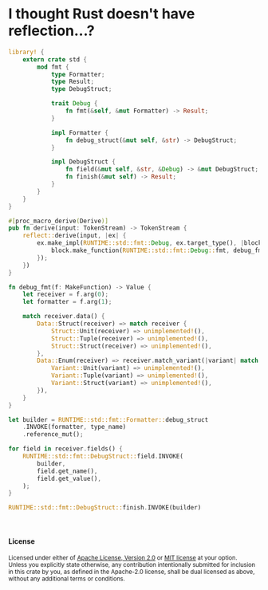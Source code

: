 I thought Rust doesn't have reflection...?
==========================================

```rust
library! {
    extern crate std {
        mod fmt {
            type Formatter;
            type Result;
            type DebugStruct;

            trait Debug {
                fn fmt(&self, &mut Formatter) -> Result;
            }

            impl Formatter {
                fn debug_struct(&mut self, &str) -> DebugStruct;
            }

            impl DebugStruct {
                fn field(&mut self, &str, &Debug) -> &mut DebugStruct;
                fn finish(&mut self) -> Result;
            }
        }
    }
}
```

```rust
#[proc_macro_derive(Derive)]
pub fn derive(input: TokenStream) -> TokenStream {
    reflect::derive(input, |ex| {
        ex.make_impl(RUNTIME::std::fmt::Debug, ex.target_type(), |block| {
            block.make_function(RUNTIME::std::fmt::Debug::fmt, debug_fmt);
        });
    })
}
```

```rust
fn debug_fmt(f: MakeFunction) -> Value {
    let receiver = f.arg(0);
    let formatter = f.arg(1);

    match receiver.data() {
        Data::Struct(receiver) => match receiver {
            Struct::Unit(receiver) => unimplemented!(),
            Struct::Tuple(receiver) => unimplemented!(),
            Struct::Struct(receiver) => unimplemented!(),
        },
        Data::Enum(receiver) => receiver.match_variant(|variant| match variant {
            Variant::Unit(variant) => unimplemented!(),
            Variant::Tuple(variant) => unimplemented!(),
            Variant::Struct(variant) => unimplemented!(),
        }),
    }
}
```

```rust
let builder = RUNTIME::std::fmt::Formatter::debug_struct
    .INVOKE(formatter, type_name)
    .reference_mut();

for field in receiver.fields() {
    RUNTIME::std::fmt::DebugStruct::field.INVOKE(
        builder,
        field.get_name(),
        field.get_value(),
    );
}

RUNTIME::std::fmt::DebugStruct::finish.INVOKE(builder)
```

<br>

#### License

<sup>
Licensed under either of <a href="LICENSE-APACHE">Apache License, Version
2.0</a> or <a href="LICENSE-MIT">MIT license</a> at your option.
</sup>

<br>

<sub>
Unless you explicitly state otherwise, any contribution intentionally submitted
for inclusion in this crate by you, as defined in the Apache-2.0 license, shall
be dual licensed as above, without any additional terms or conditions.
</sub>
